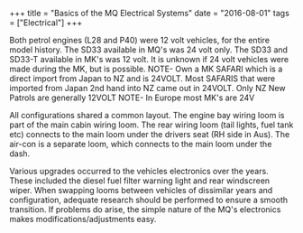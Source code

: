 +++
title = "Basics of the MQ Electrical Systems"
date = "2016-08-01"
tags = ["Electrical"]
+++

Both petrol engines (L28 and P40) were 12 volt vehicles, for the entire model history.
The SD33 available in MQ's was 24 volt only.
The SD33 and SD33-T available in MK's was 12 volt.
It is unknown if 24 volt vehicles were made during the MK, but is possible. NOTE- Own a MK SAFARI which is a direct import from Japan to NZ and is 24VOLT. Most SAFARIS that were imported from Japan 2nd hand into NZ came out in 24VOLT. Only NZ New Patrols are generally 12VOLT
NOTE- In Europe most MK's are 24V

All configurations shared a common layout.
The engine bay wiring loom is part of the main cabin wiring loom.
The rear wiring loom (tail lights, fuel tank etc) connects to the main loom under the drivers seat (RH side in Aus).
The air-con is a separate loom, which connects to the main loom under the dash.

Various upgrades occurred to the vehicles electronics over the years. These included the diesel fuel filter warning light and rear windscreen wiper. When swapping looms between vehicles of dissimilar years and configuration, adequate research should be performed to ensure a smooth transition. If problems do arise, the simple nature of the MQ's electronics makes modifications/adjustments easy.
